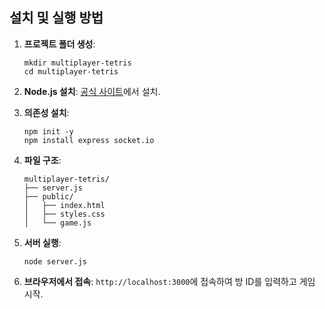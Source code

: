 ## **설치 및 실행 방법**
1. **프로젝트 폴더 생성**:
   ```
   mkdir multiplayer-tetris
   cd multiplayer-tetris
   ```

2. **Node.js 설치**: [공식 사이트](https://nodejs.org)에서 설치.

3. **의존성 설치**:
   ```
   npm init -y
   npm install express socket.io
   ```

4. **파일 구조**:
   ```
   multiplayer-tetris/
   ├── server.js
   ├── public/
   │   ├── index.html
   │   ├── styles.css
   │   └── game.js
   ```

5. **서버 실행**:
   ```
   node server.js
   ```

6. **브라우저에서 접속**: `http://localhost:3000`에 접속하여 방 ID를 입력하고 게임 시작.
